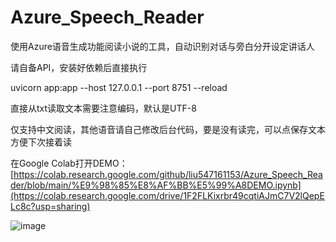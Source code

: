 # Azure_Speech_Reader
使用Azure语音生成功能阅读小说的工具，自动识别对话与旁白分开设定讲话人

请自备API，安装好依赖后直接执行

uvicorn app:app --host 127.0.0.1 --port 8751 --reload

直接从txt读取文本需要注意编码，默认是UTF-8

仅支持中文阅读，其他语音请自己修改后台代码，要是没有读完，可以点保存文本方便下次接着读

在Google Colab打开DEMO：[https://colab.research.google.com/github/liu547161153/Azure_Speech_Reader/blob/main/%E9%98%85%E8%AF%BB%E5%99%A8DEMO.ipynb](https://colab.research.google.com/drive/1F2FLKixrbr49cqtiAJmC7V2lQepELc8c?usp=sharing)

![image](https://github.com/liu547161153/Azure_Speech_Reader/assets/18525855/92e50ac8-1d1d-4911-9669-faf8b69d443a)
